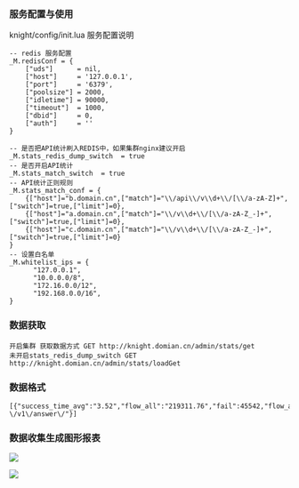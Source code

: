 ### 服务配置与使用

knight/config/init.lua 服务配置说明
    
    -- redis 服务配置
    _M.redisConf = {
        ["uds"]      = nil,
        ["host"]     = '127.0.0.1',
        ["port"]     = '6379',
        ["poolsize"] = 2000,
        ["idletime"] = 90000, 
        ["timeout"]  = 1000,
        ["dbid"]     = 0,
        ["auth"]     = ''
    }

    -- 是否把API统计刷入REDIS中，如果集群nginx建议开启
    _M.stats_redis_dump_switch  = true
    -- 是否开启API统计
    _M.stats_match_switch  = true
    -- API统计正则规则
    _M.stats_match_conf = {
        {["host"]="b.domain.cn",["match"]="\\/api\\/v\\d+\\/[\\/a-zA-Z]+",["switch"]=true,["limit"]=0},
        {["host"]="a.domain.cn",["match"]="\\/v\\d+\\/[\\/a-zA-Z_-]+",["switch"]=true,["limit"]=0},
        {["host"]="c.domain.cn",["match"]="\\/v\\d+\\/[\\/a-zA-Z_-]+",["switch"]=true,["limit"]=0}
    }
    -- 设置白名单
    _M.whitelist_ips = {
          "127.0.0.1",
          "10.0.0.0/8",
          "172.16.0.0/12",
          "192.168.0.0/16",
    }
    
### 数据获取
    
    开启集群 获取数据方式 GET http://knight.domian.cn/admin/stats/get
    未开启stats_redis_dump_switch GET http://knight.domian.cn/admin/stats/loadGet
    
### 数据格式
    
    [{"success_time_avg":"3.52","flow_all":"219311.76","fail":45542,"flow_avg":"0.41","success_upstream_time":1314682.3707269,"fail_upstream_time_avg":"3.52","fail_time_avg":"5.46","success_ratio":"99.992","fail_time":248548.99999993,"success_time":1917575642.5463,"total":544744593,"success_upstream_time_avg":"2.41","api":"knightapi-\/v1\/answer\/"}]

### 数据收集生成图形报表
![](https://raw.githubusercontent.com/songweihang/ngx-lua-knight/master/doc/img/%E6%9F%A5%E8%AF%A2%E5%BD%93%E6%97%A5api%E6%8E%A5%E5%8F%A3%E6%89%A7%E8%A1%8C%E6%83%85%E5%86%B5.png)

![](https://github.com/songweihang/ngx-lua-knight/blob/master/doc/img/%E7%BD%91%E5%85%B3%E6%9C%8D%E5%8A%A1%E6%B5%81%E9%87%8F%E8%B5%B0%E5%8A%BF%E5%9B%BE.png?raw=true)    